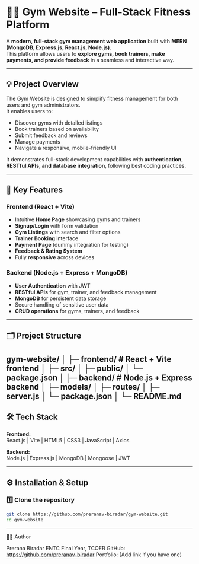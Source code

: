# 🏋️‍♀️ Gym Website – Full-Stack Fitness Platform

A **modern, full-stack gym management web application** built with **MERN (MongoDB, Express.js, React.js, Node.js)**.  
This platform allows users to **explore gyms, book trainers, make payments, and provide feedback** in a seamless and interactive way.

---

## 💡 Project Overview

The Gym Website is designed to simplify fitness management for both users and gym administrators.  
It enables users to:
- Discover gyms with detailed listings  
- Book trainers based on availability  
- Submit feedback and reviews  
- Manage payments  
- Navigate a responsive, mobile-friendly UI  

It demonstrates full-stack development capabilities with **authentication, RESTful APIs, and database integration**, following best coding practices.

---

## 🚀 Key Features

### **Frontend (React + Vite)**
- Intuitive **Home Page** showcasing gyms and trainers  
- **Signup/Login** with form validation  
- **Gym Listings** with search and filter options  
- **Trainer Booking** interface  
- **Payment Page** (dummy integration for testing)  
- **Feedback & Rating System**  
- Fully **responsive** across devices  

### **Backend (Node.js + Express + MongoDB)**
- **User Authentication** with JWT  
- **RESTful APIs** for gym, trainer, and feedback management  
- **MongoDB** for persistent data storage  
- Secure handling of sensitive user data  
- **CRUD operations** for gyms, trainers, and feedback  

---

## 🗂️ Project Structure
gym-website/
│
├─ frontend/ # React + Vite frontend
│ ├─ src/
│ ├─ public/
│ └─ package.json
│
├─ backend/ # Node.js + Express backend
│ ├─ models/
│ ├─ routes/
│ ├─ server.js
│ └─ package.json
│
└─ README.md
--
## 🛠️ Tech Stack

**Frontend:**  
React.js | Vite | HTML5 | CSS3 | JavaScript | Axios  

**Backend:**  
Node.js | Express.js | MongoDB | Mongoose | JWT  

---

## ⚙️ Installation & Setup

### 1️⃣ Clone the repository

```bash
git clone https://github.com/preranav-biradar/gym-website.git
cd gym-website
```
---
👩‍💻 Author

Prerana Biradar
ENTC Final Year, TCOER
GitHub: https://github.com/preranav-biradar
Portfolio: (Add link if you have one)

